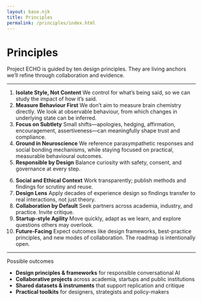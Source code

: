 ```yaml
---
layout: base.njk
title: Principles
permalink: /principles/index.html
---
```


<div class="col span-12">
  <h1>Principles</h1>
  <p class="lede">Project ECHO is guided by ten design principles. They are living anchors we’ll refine through collaboration and evidence.</p>
  <hr class="rule">
</div>

<div class="col span-6">
  <ol>
	<li><strong>Isolate Style, Not Content</strong> We control for what’s being said, so we can study the impact of how it’s said.</li>
	<li><strong>Measure Behaviour First</strong> We don’t aim to measure brain chemistry directly. We look at observable behaviour, from which changes in underlying state can be inferred.</li>
	<li><strong>Focus on Subtlety</strong> Small shifts—apologies, hedging, affirmation, encouragement, assertiveness—can meaningfully shape trust and compliance.</li>
	<li><strong>Ground in Neuroscience</strong> We reference parasympathetic responses and social bonding mechanisms, while staying focused on practical, measurable behavioural outcomes.</li>
	<li><strong>Responsible by Design</strong> Balance curiosity with safety, consent, and governance at every step.</li>
  </ol>
</div>

<div class="col span-6">
  <ol start="6">
	<li><strong>Social and Ethical Context</strong> Work transparently; publish methods and findings for scrutiny and reuse.</li>
	<li><strong>Design Lens</strong> Apply decades of experience design so findings transfer to real interactions, not just theory.</li>
	<li><strong>Collaboration by Default</strong> Seek partners across academia, industry, and practice. Invite critique.</li>
	<li><strong>Startup-style Agility</strong> Move quickly, adapt as we learn, and explore questions others may overlook.</li>
	<li><strong>Future-Facing</strong> Expect outcomes like design frameworks, best-practice principles, and new modes of collaboration. The roadmap is intentionally open.</li>
  </ol>
</div>

<div class="col span-12"><hr class="rule"></div>

<div class="col span-12">
  <div class="kicker">Possible outcomes</div>
  <ul>
	<li><strong>Design principles & frameworks</strong> for responsible conversational AI</li>
	<li><strong>Collaborative projects</strong> across academia, startups and public institutions</li>
	<li><strong>Shared datasets & instruments</strong> that support replication and critique</li>
	<li><strong>Practical toolkits</strong> for designers, strategists and policy-makers</li>
  </ul>
</div>